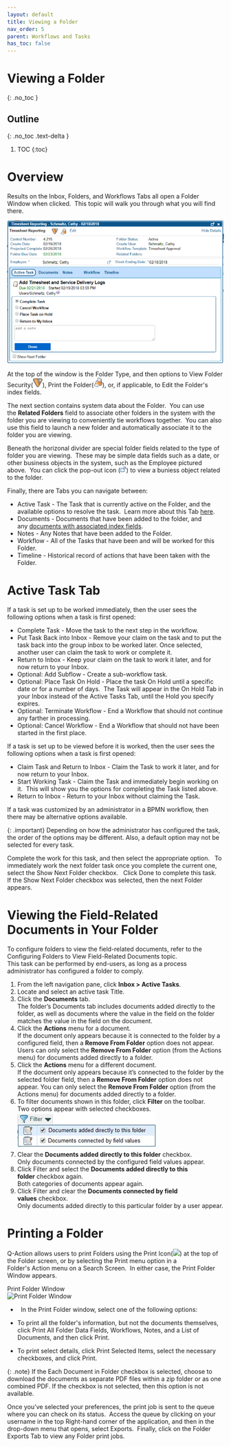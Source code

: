 ```yaml
---
layout: default
title: Viewing a Folder
nav_order: 5
parent: Workflows and Tasks
has_toc: false
---
```

# Viewing a Folder
{: .no_toc }

## Outline
{: .no_toc .text-delta }

1. TOC
{:toc}

# Overview

Results on the Inbox, Folders, and Workflows Tabs all open a Folder Window when clicked.  This topic will walk you through what you will find there.

![Task Folder Window](/assets/images/add-timesheet-task.png "Task Folder Window")

At the top of the window is the Folder Type, and then options to View Folder Security(![](/assets/images/folder-security.png)), Print the Folder(![](/assets/images/print-icon.png)), or, if applicable, to Edit the Folder's index fields.  

The next section contains system data about the Folder.  You can use the **Related Folders** field to associate other folders in the system with the folder you are viewing to conveniently tie workflows together.  You can also use this field to launch a new folder and automatically associate it to the folder you are viewing.

Beneath the horizonal divider are special folder fields related to the type of folder you are viewing.  These may be simple data fields such as a date, or other business objects in the system, such as the Employee pictured above.  You can click the pop-out icon (![](/assets/images/CustomObjectViewIcon.png)) to view a buniess object related to the folder.

Finally, there are Tabs you can navigate between:

- Active Task - The Task that is currently active on the Folder, and the available options to resolve the task.  Learn more about this Tab [here](https://docs.qflow.com/docs/workflows-and-tasks/viewing-a-folder#active-task-tab).
- Documents - Documents that have been added to the folder, and any [documents with associated index fields](/docs/workflows-and-tasks/viewing-a-folder#viewing-the-field-related-documents-in-your-folder).
- Notes - Any Notes that have been added to the Folder.
- Workflow - All of the Tasks that have been and will be worked for this Folder.
- Timeline - Historical record of actions that have been taken with the Folder.

# Active Task Tab
If a task is set up to be worked immediately, then the user sees the following options when a task is first opened:

- Complete Task - Move the task to the next step in the workflow.
- Put Task Back into Inbox - Remove your claim on the task and to put the task back into the group inbox to be worked later. Once selected, another user can claim the task to work or complete it.
- Return to Inbox - Keep your claim on the task to work it later, and for now return to your Inbox.
- Optional: Add Subflow - Create a sub-workflow task.
- Optional: Place Task On Hold - Place the task On Hold until a specific date or for a number of days.  The Task will appear in the On Hold Tab in your Inbox instead of the Active Tasks Tab, until the Hold you specify expires.
- Optional: Terminate Workflow - End a Workflow that should not continue any farther in processing.
- Optional: Cancel Workflow - End a Workflow that should not have been started in the first place.

If a task is set up to be viewed before it is worked, then the user sees the following options when a task is first opened:

- Claim Task and Return to Inbox - Claim the Task to work it later, and for now return to your Inbox.
- Start Working Task - Claim the Task and immediately begin working on it.  This will show you the options for completing the Task listed above.
- Return to Inbox - Return to your Inbox without claiming the Task.

If a task was customized by an administrator in a BPMN workflow, then there may be alternative options available.

{: .important}
Depending on how the administrator has configured the task, the order of the options may be different. Also, a default option may not be selected for every task.

Complete the work for this task, and then select the appropriate option.   To immediately work the next folder task once you complete the current one, select the Show Next Folder checkbox.   Click Done to complete this task.  
If the Show Next Folder checkbox was selected, then the next Folder appears.

# Viewing the Field-Related Documents in Your Folder
To configure folders to view the field-related documents, refer to the Configuring Folders to View Field-Related Documents topic.  
This task can be performed by end-users, as long as a process administrator has configured a folder to comply.

1. From the left navigation pane, click **Inbox > Active Tasks**.
2. Locate and select an active task Title.
3. Click the **Documents** tab.  
    The folder’s Documents tab includes documents added directly to the folder, as well as documents where the value in the field on the folder matches the value in the field on the document.
4. Click the **Actions** menu for a document.  
    If the document only appears because it is connected to the folder by a configured field, then a **Remove From Folder** option does not appear. Users can only select the **Remove From Folder** option (from the Actions menu) for documents added directly to a folder.
5. Click the **Actions** menu for a different document.  
    If the document only appears because it’s connected to the folder by the selected folder field, then a **Remove From Folder** option does not appear. You can only select the **Remove From Folder** option (from the Actions menu) for documents added directly to a folder.
6. To filter documents shown in this folder, click **Filter** on the toolbar.  
    Two options appear with selected checkboxes.  
    ![](/assets/images/folder-documents-filter.jpg)
7. Clear the **Documents added directly to this folder** checkbox.  
    Only documents connected by the configured field values appear.
8. Click Filter and select the **Documents added directly to this folder** checkbox again.  
    Both categories of documents appear again.
9. Click Filter and clear the **Documents connected by field values** checkbox.  
    Only documents added directly to this particular folder by a user appear.


# Printing a Folder
Q-Action allows users to print Folders using the Print Icon(![](https://qaprod.qflow.com/QAction_help//assets/images/images/Icons/print-icon.png)) at the top of the Folder screen, or by selecting the Print menu option in a Folder's Action menu on a Search Screen.  In either case, the Print Folder Window appears.

Print Folder Window  
![Print Folder Window](https://qaprod.qflow.com/QAction_help//assets/images/images/q-action-print-folder-window.png "Print Folder Window")

-   In the Print Folder window, select one of the following options:

- To print all the folder's information, but not the documents themselves, click Print All Folder Data Fields, Workflows, Notes, and a List of Documents, and then click Print.
    
- To print select details, click Print Selected Items, select the necessary checkboxes, and click Print.
    
{: .note}
If the Each Document in Folder checkbox is selected, choose to download the documents as separate PDF files within a zip folder or as one combined PDF. If the checkbox is not selected, then this option is not available.

Once you’ve selected your preferences, the print job is sent to the queue where you can check on its status.  Access the queue by clicking on your username in the top Right-hand corner of the application, and then in the drop-down menu that opens, select Exports.  Finally, click on the Folder Exports Tab to view any Folder print jobs.